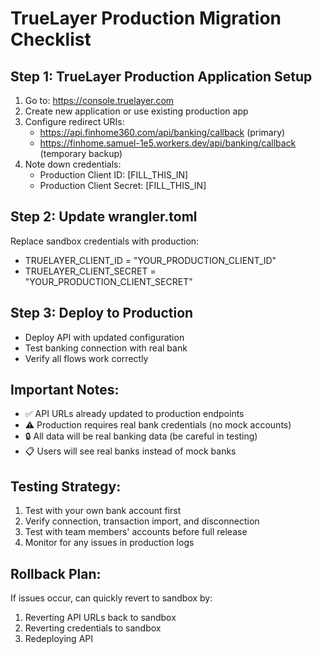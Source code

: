 # TrueLayer Production Migration Checklist

## Step 1: TrueLayer Production Application Setup
1. Go to: https://console.truelayer.com
2. Create new application or use existing production app
3. Configure redirect URIs:
   - https://api.finhome360.com/api/banking/callback (primary)
   - https://finhome.samuel-1e5.workers.dev/api/banking/callback (temporary backup)
4. Note down credentials:
   - Production Client ID: [FILL_THIS_IN]
   - Production Client Secret: [FILL_THIS_IN]

## Step 2: Update wrangler.toml
Replace sandbox credentials with production:
- TRUELAYER_CLIENT_ID = "YOUR_PRODUCTION_CLIENT_ID"
- TRUELAYER_CLIENT_SECRET = "YOUR_PRODUCTION_CLIENT_SECRET"

## Step 3: Deploy to Production
- Deploy API with updated configuration
- Test banking connection with real bank
- Verify all flows work correctly

## Important Notes:
- ✅ API URLs already updated to production endpoints
- ⚠️  Production requires real bank credentials (no mock accounts)
- 🔒 All data will be real banking data (be careful in testing)
- 📋 Users will see real banks instead of mock banks

## Testing Strategy:
1. Test with your own bank account first
2. Verify connection, transaction import, and disconnection
3. Test with team members' accounts before full release
4. Monitor for any issues in production logs

## Rollback Plan:
If issues occur, can quickly revert to sandbox by:
1. Reverting API URLs back to sandbox
2. Reverting credentials to sandbox
3. Redeploying API